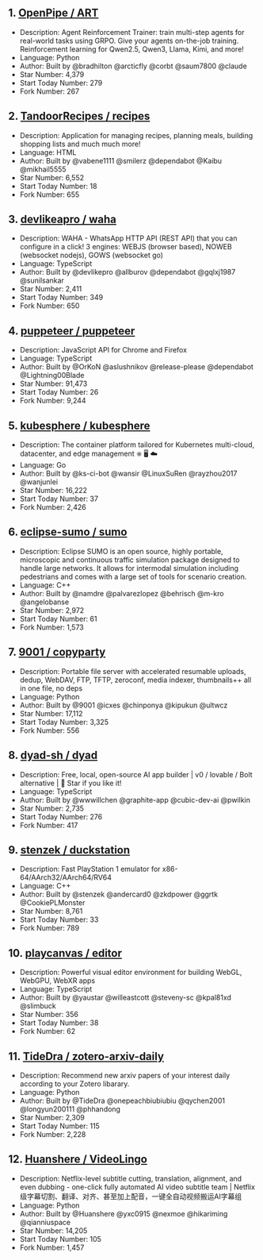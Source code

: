 ## 1. [OpenPipe / ART](https://github.com/OpenPipe/ART)
- Description: Agent Reinforcement Trainer: train multi-step agents for real-world tasks using GRPO. Give your agents on-the-job training. Reinforcement learning for Qwen2.5, Qwen3, Llama, Kimi, and more!
- Language: Python
- Author: Built by @bradhilton @arcticfly @corbt @saum7800 @claude
- Star Number: 4,379
- Start Today Number: 279
- Fork Number: 267

## 2. [TandoorRecipes / recipes](https://github.com/TandoorRecipes/recipes)
- Description: Application for managing recipes, planning meals, building shopping lists and much much more!
- Language: HTML
- Author: Built by @vabene1111 @smilerz @dependabot @Kaibu @mikhail5555
- Star Number: 6,552
- Start Today Number: 18
- Fork Number: 655

## 3. [devlikeapro / waha](https://github.com/devlikeapro/waha)
- Description: WAHA - WhatsApp HTTP API (REST API) that you can configure in a click! 3 engines: WEBJS (browser based), NOWEB (websocket nodejs), GOWS (websocket go)
- Language: TypeScript
- Author: Built by @devlikepro @allburov @dependabot @gqlxj1987 @sunilsankar
- Star Number: 2,411
- Start Today Number: 349
- Fork Number: 650

## 4. [puppeteer / puppeteer](https://github.com/puppeteer/puppeteer)
- Description: JavaScript API for Chrome and Firefox
- Language: TypeScript
- Author: Built by @OrKoN @aslushnikov @release-please @dependabot @Lightning00Blade
- Star Number: 91,473
- Start Today Number: 26
- Fork Number: 9,244

## 5. [kubesphere / kubesphere](https://github.com/kubesphere/kubesphere)
- Description: The container platform tailored for Kubernetes multi-cloud, datacenter, and edge management ⎈ 🖥 ☁️
- Language: Go
- Author: Built by @ks-ci-bot @wansir @LinuxSuRen @rayzhou2017 @wanjunlei
- Star Number: 16,222
- Start Today Number: 37
- Fork Number: 2,426

## 6. [eclipse-sumo / sumo](https://github.com/eclipse-sumo/sumo)
- Description: Eclipse SUMO is an open source, highly portable, microscopic and continuous traffic simulation package designed to handle large networks. It allows for intermodal simulation including pedestrians and comes with a large set of tools for scenario creation.
- Language: C++
- Author: Built by @namdre @palvarezlopez @behrisch @m-kro @angelobanse
- Star Number: 2,972
- Start Today Number: 61
- Fork Number: 1,573

## 7. [9001 / copyparty](https://github.com/9001/copyparty)
- Description: Portable file server with accelerated resumable uploads, dedup, WebDAV, FTP, TFTP, zeroconf, media indexer, thumbnails++ all in one file, no deps
- Language: Python
- Author: Built by @9001 @icxes @chinponya @kipukun @ultwcz
- Star Number: 17,112
- Start Today Number: 3,325
- Fork Number: 556

## 8. [dyad-sh / dyad](https://github.com/dyad-sh/dyad)
- Description: Free, local, open-source AI app builder | v0 / lovable / Bolt alternative | 🌟 Star if you like it!
- Language: TypeScript
- Author: Built by @wwwillchen @graphite-app @cubic-dev-ai @pwilkin
- Star Number: 2,735
- Start Today Number: 276
- Fork Number: 417

## 9. [stenzek / duckstation](https://github.com/stenzek/duckstation)
- Description: Fast PlayStation 1 emulator for x86-64/AArch32/AArch64/RV64
- Language: C++
- Author: Built by @stenzek @andercard0 @zkdpower @ggrtk @CookiePLMonster
- Star Number: 8,761
- Start Today Number: 33
- Fork Number: 789

## 10. [playcanvas / editor](https://github.com/playcanvas/editor)
- Description: Powerful visual editor environment for building WebGL, WebGPU, WebXR apps
- Language: TypeScript
- Author: Built by @yaustar @willeastcott @steveny-sc @kpal81xd @slimbuck
- Star Number: 356
- Start Today Number: 38
- Fork Number: 62

## 11. [TideDra / zotero-arxiv-daily](https://github.com/TideDra/zotero-arxiv-daily)
- Description: Recommend new arxiv papers of your interest daily according to your Zotero libarary.
- Language: Python
- Author: Built by @TideDra @onepeachbiubiubiu @qychen2001 @longyun200111 @phhandong
- Star Number: 2,309
- Start Today Number: 115
- Fork Number: 2,228

## 12. [Huanshere / VideoLingo](https://github.com/Huanshere/VideoLingo)
- Description: Netflix-level subtitle cutting, translation, alignment, and even dubbing - one-click fully automated AI video subtitle team | Netflix级字幕切割、翻译、对齐、甚至加上配音，一键全自动视频搬运AI字幕组
- Language: Python
- Author: Built by @Huanshere @yxc0915 @nexmoe @hikariming @qianniuspace
- Star Number: 14,205
- Start Today Number: 105
- Fork Number: 1,457